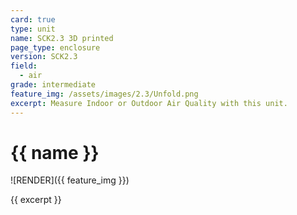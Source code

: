 ```yaml
---
card: true
type: unit
name: SCK2.3 3D printed
page_type: enclosure
version: SCK2.3
field:
  - air
grade: intermediate
feature_img: /assets/images/2.3/Unfold.png
excerpt: Measure Indoor or Outdoor Air Quality with this unit.
---
```


# {{ name }}

![RENDER]({{ feature_img }})

{{ excerpt }}